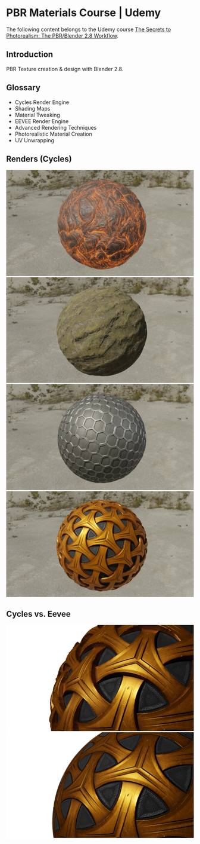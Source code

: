 # PBR Materials Course | Udemy
The following content belongs to the Udemy course [The Secrets to Photorealism: The PBR/Blender 2.8 Workflow](https://www.udemy.com/course/pbr-materials-photorealistic-blender-2-8/).

## Introduction
PBR Texture creation & design with Blender 2.8.

## Glossary

* Cycles Render Engine
* Shading Maps
* Material Tweaking
* EEVEE Render Engine
* Advanced Rendering Techniques
* Photorealistic Material Creation
* UV Unwrapping

## Renders (Cycles)

![Render 1](/Renders/PBR0167.png?raw=true)
![Render 2](/Renders/PBR0419.png?raw=true)
![Render 3](/Renders/PBR0348.png?raw=true)
![Render 4](/Renders/PBR0347.png?raw=true)

## Cycles vs. Eevee

![Cycles](/Renders/PBR0347-cycles.png?raw=true)
![Eevee](/Renders/PBR0347-eevee.png?raw=true)